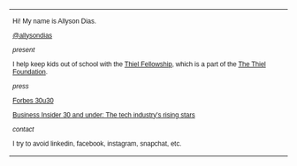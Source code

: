 <html>

<head>
<title>Allyson Dias</title>
</head>

<body>
  <table> 
  <tr>
  <td style="width: 600px; font-size:12px; font-family: sans-serif;">
  
  <p>Hi! My name is Allyson Dias.
  <p><a href="https://twitter.com/allysondias">@allysondias</a></p></p>
  <p<br></p>
  <p><i>present</i><p>
  <p>I help keep kids out of school with the
	<a href="http://thielfellowship.org">Thiel Fellowship</a>, which is a part of the <a href="http://thielfoundation.org/">The Thiel Foundation</a>. </p>

<p><i>press</i></p>
<p><a href="https://www.forbes.com/forbes/welcome/?toURL=https%3A//www.forbes.com/pictures/59fd01934bbe6f37dda1bbee/allyson-dias-28/&refURL=https%3A//www.google.com/&referrer=https%3A//www.google.com/">Forbes 30u30</a>
<p<br></p></p>
<p><a href="http://www.businessinsider.com/30-and-under-tech-industry-rising-stars-2018-5">Business Insider 30 and under: The tech industry's rising stars</a></p>


<p><i>contact</i><p>
<p>I try to avoid linkedin, facebook, instagram, snapchat, etc.</p>			
	
					
			
					

</body>
